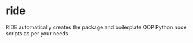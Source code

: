 # ride
RIDE automatically creates the package and boilerplate OOP Python node scripts as per your needs
